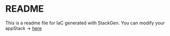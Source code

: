 # README
This is a readme file for IaC generated with StackGen.
You can modify your appStack -> [here](http://main.dev.stackgen.com/appstacks/5223efe6-42fd-4560-9b77-a11b1735dc51)
